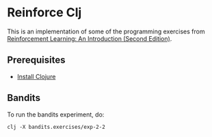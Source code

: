 # Reinforce Clj

This is an implementation of some of the programming exercises from [Reinforcement Learning: An Introduction (Second Edition)](https://mitpress.mit.edu/books/reinforcement-learning).

## Prerequisites

- [Install Clojure](https://clojure.org/guides/install_clojure)

## Bandits

To run the bandits experiment, do:

```
clj -X bandits.exercises/exp-2-2
```
